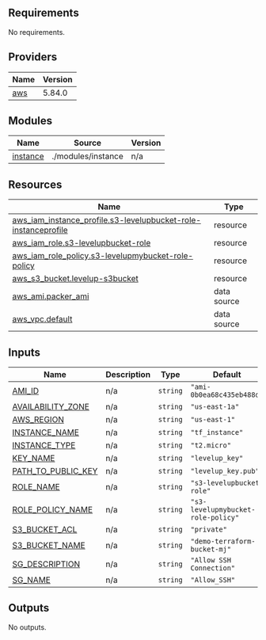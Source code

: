 <!-- BEGIN_TF_DOCS -->
## Requirements

No requirements.

## Providers

| Name | Version |
|------|---------|
| <a name="provider_aws"></a> [aws](#provider\_aws) | 5.84.0 |

## Modules

| Name | Source | Version |
|------|--------|---------|
| <a name="module_instance"></a> [instance](#module\_instance) | ./modules/instance | n/a |

## Resources

| Name | Type |
|------|------|
| [aws_iam_instance_profile.s3-levelupbucket-role-instanceprofile](https://registry.terraform.io/providers/hashicorp/aws/latest/docs/resources/iam_instance_profile) | resource |
| [aws_iam_role.s3-levelupbucket-role](https://registry.terraform.io/providers/hashicorp/aws/latest/docs/resources/iam_role) | resource |
| [aws_iam_role_policy.s3-levelupmybucket-role-policy](https://registry.terraform.io/providers/hashicorp/aws/latest/docs/resources/iam_role_policy) | resource |
| [aws_s3_bucket.levelup-s3bucket](https://registry.terraform.io/providers/hashicorp/aws/latest/docs/resources/s3_bucket) | resource |
| [aws_ami.packer_ami](https://registry.terraform.io/providers/hashicorp/aws/latest/docs/data-sources/ami) | data source |
| [aws_vpc.default](https://registry.terraform.io/providers/hashicorp/aws/latest/docs/data-sources/vpc) | data source |

## Inputs

| Name | Description | Type | Default | Required |
|------|-------------|------|---------|:--------:|
| <a name="input_AMI_ID"></a> [AMI\_ID](#input\_AMI\_ID) | n/a | `string` | `"ami-0b0ea68c435eb488d"` | no |
| <a name="input_AVAILABILITY_ZONE"></a> [AVAILABILITY\_ZONE](#input\_AVAILABILITY\_ZONE) | n/a | `string` | `"us-east-1a"` | no |
| <a name="input_AWS_REGION"></a> [AWS\_REGION](#input\_AWS\_REGION) | n/a | `string` | `"us-east-1"` | no |
| <a name="input_INSTANCE_NAME"></a> [INSTANCE\_NAME](#input\_INSTANCE\_NAME) | n/a | `string` | `"tf_instance"` | no |
| <a name="input_INSTANCE_TYPE"></a> [INSTANCE\_TYPE](#input\_INSTANCE\_TYPE) | n/a | `string` | `"t2.micro"` | no |
| <a name="input_KEY_NAME"></a> [KEY\_NAME](#input\_KEY\_NAME) | n/a | `string` | `"levelup_key"` | no |
| <a name="input_PATH_TO_PUBLIC_KEY"></a> [PATH\_TO\_PUBLIC\_KEY](#input\_PATH\_TO\_PUBLIC\_KEY) | n/a | `string` | `"levelup_key.pub"` | no |
| <a name="input_ROLE_NAME"></a> [ROLE\_NAME](#input\_ROLE\_NAME) | n/a | `string` | `"s3-levelupbucket-role"` | no |
| <a name="input_ROLE_POLICY_NAME"></a> [ROLE\_POLICY\_NAME](#input\_ROLE\_POLICY\_NAME) | n/a | `string` | `"s3-levelupmybucket-role-policy"` | no |
| <a name="input_S3_BUCKET_ACL"></a> [S3\_BUCKET\_ACL](#input\_S3\_BUCKET\_ACL) | n/a | `string` | `"private"` | no |
| <a name="input_S3_BUCKET_NAME"></a> [S3\_BUCKET\_NAME](#input\_S3\_BUCKET\_NAME) | n/a | `string` | `"demo-terraform-bucket-mj"` | no |
| <a name="input_SG_DESCRIPTION"></a> [SG\_DESCRIPTION](#input\_SG\_DESCRIPTION) | n/a | `string` | `"Allow SSH Connection"` | no |
| <a name="input_SG_NAME"></a> [SG\_NAME](#input\_SG\_NAME) | n/a | `string` | `"Allow_SSH"` | no |

## Outputs

No outputs.
<!-- END_TF_DOCS -->